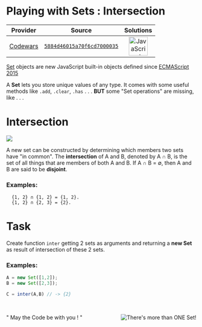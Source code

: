 [_metadata_:generated]: - "true"

# Playing with Sets : Intersection

<!-- INFO TABLE BEGIN -->

| Provider                                        | Source                                                                               | Solutions                                                                                                                                                    |
| :---------------------------------------------: | :----------------------------------------------------------------------------------: | :----------------------------------------------------------------------------------------------------------------------------------------------------------: |
| [Codewars](../../../docs/providers/Codewars.md) | [`5884d46015a70f6cd7000035`](https://www.codewars.com/kata/5884d46015a70f6cd7000035) | [<img src="https://res.cloudinary.com/rascaltwo/image/upload/v1631924076/javascript_ehszr7.svg" alt="JavaScript" title="JavaScript" width="50" />](solve.js) |

<!-- INFO TABLE END -->

[Set](https://developer.mozilla.org/en-US/docs/Web/JavaScript/Reference/Global_Objects/Set) objects are new JavaScript built-in objects defined since [ECMAScript 2015](http://www.ecma-international.org/ecma-262/6.0/#sec-set-objects.)

A **Set** lets you store unique values of any type. It comes with some useful methods like `.add`, `.clear`, `.has` . . . **BUT** some "Set operations" are missing, like . . . 

# Intersection

<img src="https://upload.wikimedia.org/wikipedia/commons/thumb/9/99/Venn0001.svg/330px-Venn0001.svg.png" style="max-width:200px">

A new set can be constructed by determining which members two sets have "in common". The **intersection** of A and B, denoted by A ∩ B, is the set of all things that are members of both A and B. If A ∩ B = ∅, then A and B are said to be **disjoint**.

### Examples:
```
  {1, 2} ∩ {1, 2} = {1, 2}.
  {1, 2} ∩ {2, 3} = {2}.
```
# Task

Create function `inter` getting 2 sets as arguments and returning a **new Set** as result of intersection of these 2 sets.
### Examples:
```javascript
A = new Set([1,2]);
B = new Set([2,3]);

C = inter(A,B) // -> {2}
```

&nbsp;

" May the Code be with you ! "
<img src="https://en.wikipedia.org/w/extensions/wikihiero/img/hiero_E20.png" align="right" title="There's more than ONE Set!">
